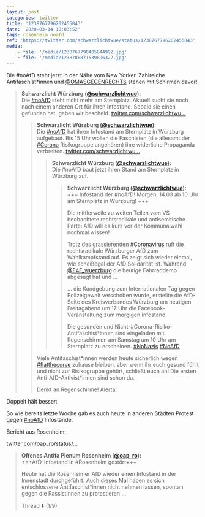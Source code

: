 ```yaml
---
layout: post
categories: twitter
title: '1238767796202455043'
date: '2020-03-14 10:03:52'
tags: rosenheim noafd
ref: 'https://twitter.com/schwarzlichtwue/status/1238767796202455043'
media:
    - file: '/media/1238767790405844992.jpg'
    - file: '/media/1238788871539896322.jpg'
---
```

Die #noAfD steht jetzt in der Nähe vom New Yorker. Zahlreiche Antifaschist\*innen und [@OMASGEGENRECHTS](https://twitter.com/OMASGEGENRECHTS) stehen mit Schirmen davor!   


> <b>Schwarzlicht Würzburg ([@schwarzlichtwue](https://twitter.com/schwarzlichtwue)):</b>  
>Die [#noAfD](/t/noafd) steht nicht mehr am Sternplatz. Aktuell sucht sie noch nach einem anderen Ort für ihren Infostand. Sobald sie einen gefunden hat, geben wir bescheid. [twitter.com/schwarzlichtwu…](https://twitter.com/schwarzlichtwue/status/1238756593459703808)   
>  
>  
>> <b>Schwarzlicht Würzburg ([@schwarzlichtwue](https://twitter.com/schwarzlichtwue)):</b>    
>>Die [#noAfD](/t/noafd) hat ihren Infostand am Sternplatz in Würzburg aufgebaut. Bis 15 Uhr wollen die Faschisten (die allesamt der [#Corona](/t/corona) Risikogruppe angehören) ihre widerliche Propaganda verbreiten. [twitter.com/schwarzlichtwu…](https://twitter.com/schwarzlichtwue/status/1238754552163307521)     
>>    
>>    
>>> <b>Schwarzlicht Würzburg ([@schwarzlichtwue](https://twitter.com/schwarzlichtwue)):</b>      
>>>Die #noAfD baut jetzt ihren Stand am Sternplatz in Würzburg auf.         
>>>      
>>>      
>>>> <b>Schwarzlicht Würzburg ([@schwarzlichtwue](https://twitter.com/schwarzlichtwue)):</b>        
>>>>+++ Infostand der #noAfD! Morgen, 14.03 ab 10 Uhr am Sternplatz in Würzburg! +++        
>>>>        
>>>>        
>>>>        
>>>>Die mittlerweile zu weiten Teilen vom VS beobachtete rechtsradikale und antisemitische Partei AfD will es kurz vor der Kommunalwahl nochmal wissen!          
>>>>        
>>>>        
>>>>Trotz des grassierenden [#Coronavirus](/t/coronavirus) ruft die rechtsradikale Würzburger AfD zum Wahlkampfstand auf. Es zeigt sich wieder einmal, wie scheißegal der AfD Solidarität ist. Während [@F4F_wuerzburg](https://twitter.com/F4F_wuerzburg) die heutige Fahrraddemo abgesagt hat und …         
>>>>        
>>>>        
>>>>… die Kundgebung zum Internationalen Tag gegen Polizeigewalt verschoben wurde, erstellte die AfD-Seite des Kreisverbandes Würzburg am heutigen Freitagabend um 17 Uhr die Facebook-Veranstaltung zum morgigen Infostand.         
>>>>        
>>>>        
>>>>Die gesunden und Nicht-#Corona-Risiko-Antifaschist\*innen sind eingeladen mit Regenschirmen am Samstag um 10 Uhr am Sternplatz zu erscheinen. [#NoNazis](/t/nonazis) [#NoAfD](/t/noafd)         
>>>>        
>>>>        
>>>      
>>>      
>>    
>>    
>>Viele Antifaschist\*innen werden heute sicherlich wegen [#flatthecurve](/t/flatthecurve) zuhause bleiben, aber wenn ihr euch gesund fühlt und nicht zur Risikogruppe gehört, schließt euch an! Die ersten Anti-AfD-Aktivist\*innen sind schon da.    
>>    
>>    
>>    
>>Denkt an Regenschirme! Alerta!     
>>    
>>    
>  
>  


Doppelt hält besser:  


So wie bereits letzte Woche gab es auch heute in anderen Städten Protest gegen [#noAfD](/t/noafd) Infostände.



Bericht aus Rosenheim:

[twitter.com/oap_ro/status/…](https://twitter.com/oap_ro/status/1238850544850079745?s=19) 


> <b>Offenes Antifa Plenum Rosenheim ([@oap_ro](https://twitter.com/oap_ro)):</b>  
>+++AfD-Infostand in #Rosenheim gestört+++  
>  
>  
>  
>Heute hat die Rosenheimer AfD wieder einen Infostand in der Innenstadt durchgeführt. Auch dieses Mal haben es sich entschlossene Antifaschist\*innen nicht nehmen lassen, spontan gegen die RassistInnen zu protestieren ...  
>  
>Thread ⬇️ (1/9)    
>  
>  

